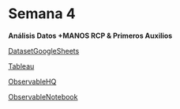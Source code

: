 # Semana 4

**Análisis Datos +MANOS RCP & Primeros Auxilios**

[DatasetGoogleSheets](https://docs.google.com/spreadsheets/d/1-sOzpqgLaA-0Dd8tlW5oQ3D1hBixQGzxuRbJo10AfVk/edit?usp=sharing)

[Tableau](https://juanisolerno.github.io/infovis/s4/masmanos_tableau.html)

[ObservableHQ](https://juanisolerno.github.io/infovis/s4/masmanos_observablehq.html)

[ObservableNotebook](https://observablehq.com/d/89c6c93c9c6e0554)

